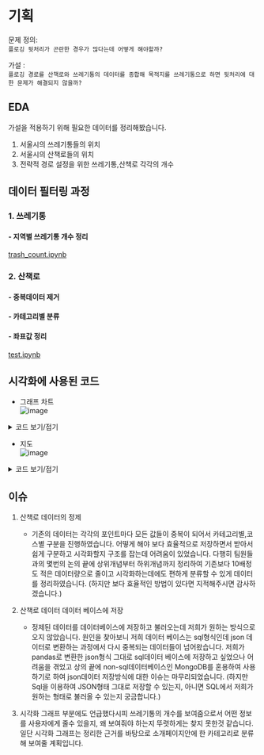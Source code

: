 # 기획

문제 정의:  
`플로깅 뒷처리가 곤란한 경우가 많다는데 어떻게 해야할까?`

가설 :  
`플로깅 경로를 산책로와 쓰레기통의 데이터를 종합해 목적지를 쓰레기통으로 하면 뒷처리에 대한 문제가 해결되지 않을까?`

## EDA

가설을 적용하기 위해 필요한 데이터를 정리해봤습니다.

1. 서울시의 쓰레기통들의 위치
2. 서울시의 산책로들의 위치
3. 전략적 경로 설정을 위한 쓰레기통,산책로 각각의 개수

## 데이터 필터링 과정

### 1. 쓰레기통

#### - 지역별 쓰레기통 개수 정리

[trash_count.ipynb](/uploads/de16c5dd2006743f031fbfc1cf99524a/trash_count.ipynb)

### 2. 산책로

#### - 중복데이터 제거

#### - 카테고리별 분류

#### - 좌표값 정리

[test.ipynb](/uploads/2bafbcaa908706f5a6ff1cdaf04e8968/test.ipynb)

## 시각화에 사용된 코드

- 그래프 차트  
![image](/uploads/bc72409298338729e4e13a84827818bc/image.png)
<details>
<summary>코드 보기/접기</summary>

## TrashBarChart.tsx

```ts
import React, { ChangeEvent, useState } from "react";
import { Chart as ChartJS, CategoryScale, LinearScale, BarElement, Title, Tooltip, Legend } from "chart.js";
import { Bar } from "react-chartjs-2";
import json from "../../test_data/new_trash_count.json";
import styled from "styled-components";
import { Container } from "../../style/Container";

ChartJS.register(CategoryScale, LinearScale, BarElement, Title, Tooltip, Legend);
type Trash = "담배꽁초" | "일반담배꽁초" | "일반쓰레기" | "재활용쓰레기" | "항아리형";
interface TrashCount {
  [key: string]: Record<Trash, number>;
}
interface Data {
  labels: string[];
  datasets: [
    {
      label: string;
      data: number[];
      backgroundColor: string;
    },
    {
      label: string;
      data: number[];
      backgroundColor: string;
    },
    {
      label: string;
      data: number[];
      backgroundColor: string;
    },
    {
      label: string;
      data: number[];
      backgroundColor: string;
    },
    {
      label: string;
      data: number[];
      backgroundColor: string;
    },
  ];
}

export default function BarChart() {
  const [trash, setTrash] = useState<TrashCount>(json);
  const [labels, setLabels] = useState(Object.keys(trash));

  const handleChange = (e: ChangeEvent<HTMLInputElement>) => {
    const { checked, id } = e.currentTarget;
    // console.log(checked, id);
    if (checked === true) {
      setLabels([...labels, id].sort());
      labels.push(id);
    } else {
      const newLabels = labels.filter(label => label !== id).sort();
      setLabels(newLabels);
    }
  };

  const options = {
    plugins: {
      title: {
        display: true,
        text: "서울시 자치구별 쓰레기통 현황",
      },
      legend: {
        position: "top" as const,
      },
    },
    responsive: false,
    scales: {
      x: {
        stacked: true,
        grid: {
          display: false,
        },
      },
      y: {
        stacked: true,
      },
    },
  };

  const data: Data = {
    labels,
    datasets: [
      {
        label: "일반쓰레기",
        data: labels.map(label => trash[label].일반쓰레기),
        backgroundColor: "rgba(255, 99, 132, 0.5)",
      },
      {
        label: "재활용",
        data: labels.map(label => trash[label].재활용쓰레기),
        backgroundColor: "rgba(53, 162, 235, 0.5)",
      },
      {
        label: "담배꽁초",
        data: labels.map(i => trash[i].담배꽁초),
        backgroundColor: "rgba(53, 235, 68, 0.5)",
      },
      {
        label: "항아리형",
        data: labels.map(i => trash[i].항아리형),
        backgroundColor: "rgba(229, 190, 72, 0.5)",
      },
      {
        label: "일반+담배꽁초",
        data: labels.map(i => trash[i].일반담배꽁초),
        backgroundColor: "rgba(171, 72, 229, 0.5)",
      },
    ],
  };
  return (
    <>
      <Bar options={options} data={data} width={800} height={500} />
      <ChartContainer>
        {Object.keys(trash).map(label => (
          <label>
            <input
              id={label}
              type="checkbox"
              name="color"
              checked={labels.includes(label) || false}
              onChange={handleChange}
            />{" "}
            {label}
          </label>
        ))}
      </ChartContainer>
    </>
  );
}

const ChartContainer = styled(Container)`
  display: flex;
  flex-direction: column;
`;
```
- 현재 그래프 차트는 어디에 분류해야 할지, 무엇을 설득하기 위해 보여줘야 할지 고민중입니다. 
</details>

- 지도  
![image](/uploads/58a481b7808f00ec74b99ac42f42905a/image.png)
<details>
<summary>코드 보기/접기</summary>

## TrashBarChart.tsx

```ts
/*global kakao*/
import LogoutModal from "@components/modal/LogoutModal";
import React, { useEffect, useState } from "react";
import styled from "styled-components";
import DodreamDetail from "@components/modal/DodreamDetail";
import { useRecoilState } from "recoil";
import { isDodreamDetalModalAtom, selectedDodreamAtom } from "@atom/dodream";
import { IDodream } from "@type/dodream";
const { kakao }: any = window;

interface dodream {
  course_category_nm: string;
  course_name: string;
  distance: string;
  area_gu: string;
  lead_time: string;
  course_level: string;
  x: number;
  y: number;
}

export default function DodreamMap({ dodream }: { dodream: IDodream[] }) {
  const [isDodreamDetalModal, setIsDodreamDetalModal] = useRecoilState(isDodreamDetalModalAtom);
  const [selectedDodream, setSelectedDodream] = useRecoilState(selectedDodreamAtom);
  useEffect(() => {
    // 지도생성
    let container = document.getElementById("map");
    let options = {
      center: new kakao.maps.LatLng(37.5587081222, 127.1583825733),
      level: 7,
    };
    let map = new kakao.maps.Map(container, options);

    // 마커 데이터 할당
    let markerPositions = dodream?.map(road => {
      // console.log("-------------", road.x, road.y);
      return {
        title: road.course_name,
        content: road.course_name,
        latlng: new kakao.maps.LatLng(road.x, road.y),
      };
    });
    // 마커 이미지
    let imageSrc = "/assets/icon/pointer.png";

    // 데이터 기반 마커 생성
    for (let i = 0; i < markerPositions!.length; i++) {
      let imageSize = new kakao.maps.Size(30, 40);
      let markerImage = new kakao.maps.MarkerImage(imageSrc, imageSize);
      let marker = new kakao.maps.Marker({
        map: map, // 마커를 표시할 지도
        position: markerPositions![i].latlng, // 마커를 표시할 위치
        title: markerPositions![i].title, // 마커의 타이틀, 마커에 마우스를 올리면 타이틀이 표시됩니다
        image: markerImage, // 마커 이미지
      });
      let infowindow = new kakao.maps.InfoWindow({
        // 인포윈도우에 표시할 내용
        content: `<div style="width:150px;text-align:center;padding:8px;background-color:#2A9C6B;color:white;">${
          markerPositions![i].content
        }</div>`,
      });
      // 마커에 호버/클릭 이번트 등록하기
      kakao.maps.event.addListener(marker, "mouseover", makeOverListener(map, marker, infowindow));
      kakao.maps.event.addListener(marker, "mouseout", makeOutListener(infowindow));
      kakao.maps.event.addListener(marker, "click", () => handleClickMarker(dodream[i]));

      // 마우스 호버 시 함수
      function makeOverListener(map: any, marker: any, infowindow: any) {
        return function () {
          infowindow.open(map, marker);
        };
      }

      // 마우스 리빙 시 함수
      function makeOutListener(infowindow: any) {
        return function () {
          infowindow.close();
        };
      }
      // 마우스 클릭 시 함수
      function handleClickMarker(dodream: IDodream) {
        console.log(dodream);
        setSelectedDodream(dodream);
        setIsDodreamDetalModal(true);
      }
    }
  }, [dodream]);

  return (
    <>
      <MapBox id="map" />
    </>
  );
}
const MapBox = styled.div`
  width: 700px;
  height: 750px;
  border: 5px solid #88caae;
  border-radius: 10px;
`;
const DescBox = styled.div`
  width: 150px;
  text-align: center;
  padding: 8px;
  background-color: #2a9c6b;
  color: white;
`;
```

</details>

## 이슈
1. 산책로 데이터의 정제
    - 기존의 데이터는 각각의 포인트마다 모든 값들이 중복이 되어서 카테고리별,코스별 구분을 진행하였습니다. 어떻게 해야 보다 효율적으로 저장하면서 받아서 쉽게 구분하고 시각화할지 구조를 잡는데 어려움이 있었습니다. 다행히 팀원들과의 몇번의 논의 끝에 상위개념부터 하위개념까지 정리하여 기존보다 10배정도 적은 데이터량으로 줄이고 시각화하는데에도 편하게 분류할 수 있게 데이터를 정리하였습니다.
    (하지만 보다 효율적인 방법이 있다면 지적해주시면 감사하겠습니다.)
2. 산책로 데이터 데이터 베이스에 저장
   - 정제된 데이터를 데이터베이스에 저장하고 불러오는데 저희가 원하는 방식으로 오지 않았습니다. 원인을 찾아보니 저희 데이터 베이스는 sql형식인데 json 데이터로 변환하는 과정에서 다시 중복되는 데이터들이 넘어왔습니다. 저희가 pandas로 변환한 json형식 그대로 sql데이터 베이스에 저장하고 싶었으나 어려움을 겪었고 상의 끝에 non-sql데이터베이스인 MongoDB를 혼용하여 사용하기로 하여 json데이터 저장방식에 대한 이슈는 마무리되었습니다. 
   (하지만 Sql을 이용하여 JSON형태 그대로 저장할 수 있는지, 아니면 SQL에서 저희가 원하는 형태로 불러올 수 있는지 궁금합니다.) 

3. 시각화 그래프 부분에도 언급했다시피 쓰레기통의 개수를 보여줌으로서 어떤 정보를 사용자에게 줄수 있을지, 왜 보여줘야 하는지 뚜렷하게는 찾지 못한것 같습니다. 일단 시각화 그래프는 정리한 근거를 바탕으로 소개페이지안에 한 카테고리로 분류해 보여줄 계획입니다.
